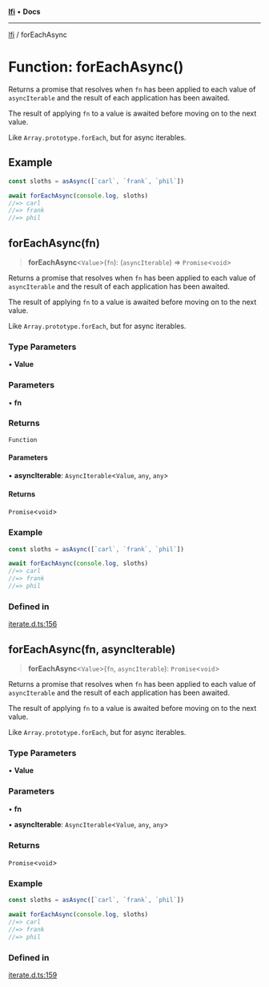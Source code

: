 [**lfi**](../readme.md) • **Docs**

---

[lfi](../globals.md) / forEachAsync

# Function: forEachAsync()

Returns a promise that resolves when `fn` has been applied to each value of
`asyncIterable` and the result of each application has been awaited.

The result of applying `fn` to a value is awaited before moving on to the next
value.

Like `Array.prototype.forEach`, but for async iterables.

## Example

```js
const sloths = asAsync([`carl`, `frank`, `phil`])

await forEachAsync(console.log, sloths)
//=> carl
//=> frank
//=> phil
```

## forEachAsync(fn)

> **forEachAsync**\<`Value`\>(`fn`): (`asyncIterable`) => `Promise`\<`void`\>

Returns a promise that resolves when `fn` has been applied to each value of
`asyncIterable` and the result of each application has been awaited.

The result of applying `fn` to a value is awaited before moving on to the next
value.

Like `Array.prototype.forEach`, but for async iterables.

### Type Parameters

• **Value**

### Parameters

• **fn**

### Returns

`Function`

#### Parameters

• **asyncIterable**: `AsyncIterable`\<`Value`, `any`, `any`\>

#### Returns

`Promise`\<`void`\>

### Example

```js
const sloths = asAsync([`carl`, `frank`, `phil`])

await forEachAsync(console.log, sloths)
//=> carl
//=> frank
//=> phil
```

### Defined in

[iterate.d.ts:156](https://github.com/TomerAberbach/lfi/blob/dd796c78d3ff68ae7bf4a0272b3cbeca688438e7/src/operations/iterate.d.ts#L156)

## forEachAsync(fn, asyncIterable)

> **forEachAsync**\<`Value`\>(`fn`, `asyncIterable`): `Promise`\<`void`\>

Returns a promise that resolves when `fn` has been applied to each value of
`asyncIterable` and the result of each application has been awaited.

The result of applying `fn` to a value is awaited before moving on to the next
value.

Like `Array.prototype.forEach`, but for async iterables.

### Type Parameters

• **Value**

### Parameters

• **fn**

• **asyncIterable**: `AsyncIterable`\<`Value`, `any`, `any`\>

### Returns

`Promise`\<`void`\>

### Example

```js
const sloths = asAsync([`carl`, `frank`, `phil`])

await forEachAsync(console.log, sloths)
//=> carl
//=> frank
//=> phil
```

### Defined in

[iterate.d.ts:159](https://github.com/TomerAberbach/lfi/blob/dd796c78d3ff68ae7bf4a0272b3cbeca688438e7/src/operations/iterate.d.ts#L159)
